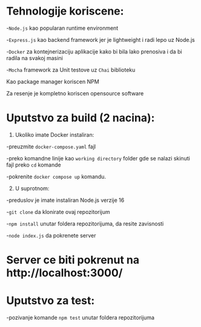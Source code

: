 # Tehnologije koriscene:
-`Node.js` kao popularan runtime environment

-`Express.js` kao backend framework jer je lightweight i radi lepo uz Node.js

-`Docker` za kontejnerizaciju aplikacije kako bi bila lako prenosiva i da bi radila na svakoj masini

-`Mocha` framework za Unit testove uz `Chai` biblioteku

Kao package manager koriscen NPM

Za resenje je kompletno koriscen opensource software

# Uputstvo za build (2 nacina):

1) Ukoliko imate Docker instaliran:

-preuzmite `docker-compose.yaml` fajl

-preko komandne linije kao `working directory` folder gde se nalazi skinuti fajl preko `cd` komande

-pokrenite `docker compose up` komandu.

2) U suprotnom:

-preduslov je imate instaliran Node.js verzije 16

-`git clone` da klonirate ovaj repozitorijum

-`npm install` unutar foldera repozitorijuma, da resite zavisnosti

-`node index.js` da pokrenete server

# Server ce biti pokrenut na http://localhost:3000/

# Uputstvo za test:

-pozivanje komande `npm test` unutar foldera repozitorijuma
